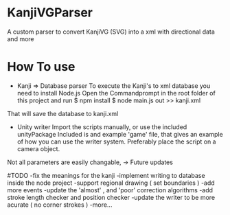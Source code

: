 # KanjiVGParser
A custom parser to convert KanjiVG (SVG) into a xml with directional data and more

# How To use
- Kanji => Database parser
To execute the Kanji's to xml database you need to install Node.js
Open the Commandprompt in the root folder of this project and run
$ npm install
$ node main.js out >> kanji.xml

That will save the database to kanji.xml

- Unity writer
Import the scripts manually, or use the included unityPackage
Included is and example 'game' file, that gives an example of how you can use the writer system.
Preferably place the script on a camera object.

Not all parameters are easily changable, -> Future updates

#TODO
-fix the meanings for the kanji
-implement writing to database inside the node project
-support regional drawing ( set boundaries )
-add more events
-update the 'almost' , and 'poor' correction algorithms
-add stroke length checker and position checker
-update the writer to be more acurate ( no corner strokes )
-more...
